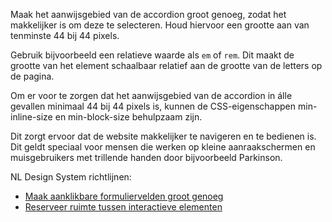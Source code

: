 <!-- @license CC0-1.0 -->

Maak het aanwijsgebied van de accordion groot genoeg, zodat het makkelijker is om deze te selecteren. Houd hiervoor een grootte aan van tenminste 44 bij 44 pixels.

Gebruik bijvoorbeeld een relatieve waarde als `em` of `rem`. Dit maakt de grootte van het element schaalbaar relatief aan de grootte van de letters op de pagina.

Om er voor te zorgen dat het aanwijsgebied van de accordion in álle gevallen minimaal 44 bij 44 pixels is, kunnen de CSS-eigenschappen min-inline-size en min-block-size behulpzaam zijn.

Dit zorgt ervoor dat de website makkelijker te navigeren en te bedienen is. Dit geldt speciaal voor mensen die werken op kleine aanraakschermen en muisgebruikers met trillende handen door bijvoorbeeld Parkinson.

NL Design System richtlijnen:

- [Maak aanklikbare formuliervelden groot genoeg](/richtlijnen/formulieren/visueel-ontwerp/invoerveld-goed-aanklikbaar/)
- [Reserveer ruimte tussen interactieve elementen](/richtlijnen/stijl/ruimte/interactieve-elementen)
